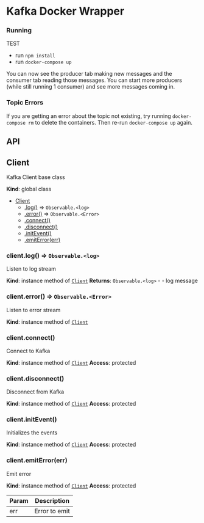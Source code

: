 # Kafka Docker Wrapper

### Running
TEST

* run `npm install`
* run `docker-compose up`

You can now see the producer tab making new messages and the consumer tab reading those messages. You can start more producers (while still running 1 consumer) and see more messages coming in.

### Topic Errors

If you are getting an error about the topic not existing, try running `docker-compose rm` to delete the containers. Then re-run `docker-compose up` again.

## API
<a name="Client"></a>

## Client
Kafka Client base class

**Kind**: global class

* [Client](#Client)
    * [.log()](#Client+log) ⇒ <code>Observable.&lt;log&gt;</code>
    * [.error()](#Client+error) ⇒ <code>Observable.&lt;Error&gt;</code>
    * [.connect()](#Client+connect)
    * [.disconnect()](#Client+disconnect)
    * [.initEvent()](#Client+initEvent)
    * [.emitError(err)](#Client+emitError)

<a name="Client+log"></a>

### client.log() ⇒ <code>Observable.&lt;log&gt;</code>
Listen to log stream

**Kind**: instance method of [<code>Client</code>](#Client)
**Returns**: <code>Observable.&lt;log&gt;</code> - - log message
<a name="Client+error"></a>

### client.error() ⇒ <code>Observable.&lt;Error&gt;</code>
Listen to error stream

**Kind**: instance method of [<code>Client</code>](#Client)
<a name="Client+connect"></a>

### client.connect()
Connect to Kafka

**Kind**: instance method of [<code>Client</code>](#Client)
**Access**: protected
<a name="Client+disconnect"></a>

### client.disconnect()
Disconnect from Kafka

**Kind**: instance method of [<code>Client</code>](#Client)
**Access**: protected
<a name="Client+initEvent"></a>

### client.initEvent()
Initializes the events

**Kind**: instance method of [<code>Client</code>](#Client)
**Access**: protected
<a name="Client+emitError"></a>

### client.emitError(err)
Emit error

**Kind**: instance method of [<code>Client</code>](#Client)
**Access**: protected

| Param | Description |
| --- | --- |
| err | Error to emit |
